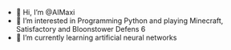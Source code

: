 - 👋 Hi, I’m @AIMaxi
- 👀 I’m interested in Programming Python and playing Minecraft, Satisfactory and Bloonstower Defens 6
- 🌱 I’m currently learning artificial neural networks
